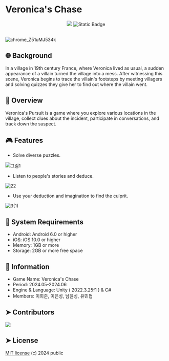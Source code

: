 # Veronica's Chase

<div align = "center">
  <img src="https://img.shields.io/badge/license-MIT-blue">
  <img alt="Static Badge" src="https://img.shields.io/badge/Reference-C%23-green">
</div> </br>

![chrome_Z51uMJ534k](https://github.com/SGteamproject2/se2_project/assets/162520578/13ba59fe-c291-4f10-a257-7abc2df3e2c5)

## 🌐 Background
In a village in 19th century France, where Veronica lived as usual, a sudden appearance of a villain turned the village into a mess. After witnessing this scene, Veronica begins to trace the villain's footsteps by meeting villagers and solving quizzes they give her to find out where the villain went.

## 📑 Overview
Veronica's Pursuit is a game where you explore various locations in the village, collect clues about the incident, participate in conversations, and track down the suspect.

## 🎮 Features
- Solve diverse puzzles.

![그림1](https://github.com/SGteamproject2/se2_project/assets/129351110/8496c19a-7b65-4800-90ef-395464389e8a)

- Listen to people's stories and deduce.

![22](https://github.com/SGteamproject2/se2_project/assets/129351110/3c16bd0b-df37-4826-a8fa-b6b88e457ea1)

- Use your deduction and imagination to find the culprit.

![3(1)](https://github.com/SGteamproject2/se2_project/assets/129351110/17d1ab3f-868c-47aa-8635-7a25a88ff165)

## 💾 System Requirements
- Android: Android 6.0 or higher
- iOS: iOS 10.0 or higher
- Memory: 1GB or more
- Storage: 2GB or more free space

## 📂 Information
- Game Name: Veronica's Chase
- Period: 2024.05-2024.06
- Engine & Language: Unity ( 2022.3.25f1 ) & C#
- Members: 이희준, 이은성, 남윤성, 유민협

## ➤ Contributors

<a href="https://github.com/SGteamproject2/se2_project/graphs/contributors">
  <img src="https://contrib.rocks/image?repo=SGteamproject2/se2_project" />
</a>

## ➤ License

[MIT license](https://github.com/SGteamproject2/se2_project/blob/main/LICENSE) (c) 2024 public
